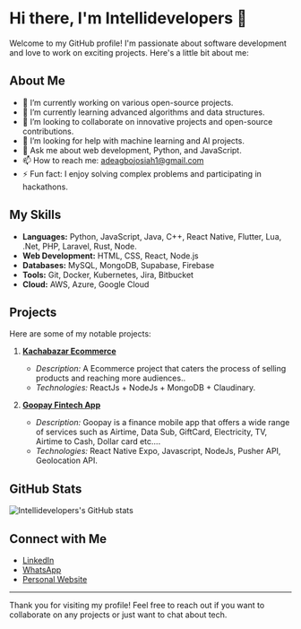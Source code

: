 # Hi there, I'm Intellidevelopers 👋

Welcome to my GitHub profile! I'm passionate about software development and love to work on exciting projects. Here's a little bit about me:

## About Me

- 🔭 I’m currently working on various open-source projects.
- 🌱 I’m currently learning advanced algorithms and data structures.
- 👯 I’m looking to collaborate on innovative projects and open-source contributions.
- 🤔 I’m looking for help with machine learning and AI projects.
- 💬 Ask me about web development, Python, and JavaScript.
- 📫 How to reach me: [adeagbojosiah1@gmail.com](adeagbojosiah1@gmail.com)
- ⚡ Fun fact: I enjoy solving complex problems and participating in hackathons.

## My Skills

- **Languages:** Python, JavaScript, Java, C++, React Native, Flutter, Lua, .Net, PHP, Laravel, Rust, Node.
- **Web Development:** HTML, CSS, React, Node.js
- **Databases:** MySQL, MongoDB, Supabase, Firebase
- **Tools:** Git, Docker, Kubernetes, Jira, Bitbucket
- **Cloud:** AWS, Azure, Google Cloud

## Projects

Here are some of my notable projects:

1. **[Kachabazar Ecommerce](https://ecormmerce-cyan.vercel.app/)**
   - _Description:_ A Ecommerce project that caters the process of selling products and reaching more audiences..
   - _Technologies:_ ReactJs + NodeJs + MongoDB + Claudinary.

2. **[Goopay Fintech App](https://expo.dev/preview/update?message=latest%20update&updateRuntimeVersion=1.0.0&createdAt=2024-12-19T10%3A27%3A34.806Z&slug=exp&projectId=ba7cc8a9-f2e4-4504-9cdb-be361b30727b&group=9bf9fd36-b33f-40e0-977a-f7e6d75767e6)**
   - _Description:_ Goopay is a finance mobile app that offers a wide range of services such as Airtime, Data Sub, GiftCard, Electricity, TV, Airtime to Cash, Dollar card etc....
   - _Technologies:_ React Native Expo, Javascript, NodeJs, Pusher API, Geolocation API.

## GitHub Stats

![Intellidevelopers's GitHub stats](https://github-readme-stats.vercel.app/api?username=Intellidevelopers&show_icons=true&theme=radical)

## Connect with Me

- [LinkedIn](https://www.linkedin.com/in/adeagbo-josiah-b03562260)
- [WhatsApp](https://wa.me/+2348087112167)
- [Personal Website](https://www.loma.com.ng)

---

Thank you for visiting my profile! Feel free to reach out if you want to collaborate on any projects or just want to chat about tech.
